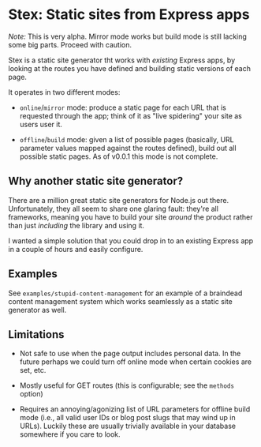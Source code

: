 Stex: Static sites from Express apps
====================================

*Note:* This is very alpha. Mirror mode works but build mode is still lacking
some big parts. Proceed with caution.

Stex is a static site generator tht works with *existing* Express apps, by
looking at the routes you have defined and building static versions of each
page.

It operates in two different modes:

- `online`/`mirror` mode: produce a static page for each URL that is requested
	through the app; think of it as "live spidering" your site as users user it.

- `offline`/`build` mode: given a list of possible pages (basically, URL
	parameter values mapped against the routes defined), build out all possible
	static pages. As of v0.0.1 this mode is not complete.

Why another static site generator?
----------------------------------

There are a million great static site generators for Node.js out there.
Unfortunately, they all seem to share one glaring fault: they're all
frameworks, meaning you have to build your site *around* the product rather
than just *including* the library and using it.

I wanted a simple solution that you could drop in to an existing Express app in
a couple of hours and easily configure.

Examples
--------

See `examples/stupid-content-management` for an example of a braindead content
management system which works seamlessly as a static site generator as well.

Limitations
-----------

- Not safe to use when the page output includes personal data. In the future
	perhaps we could turn off online mode when certain cookies are set, etc.

- Mostly useful for GET routes (this is configurable; see the `methods` option)

- Requires an annoying/agonizing list of URL parameters for offline build mode
	(i.e., all valid user IDs or blog post slugs that may wind up in URLs).
	Luckily these are usually trivially available in your database somewhere if
	you care to look. 


